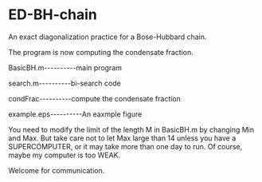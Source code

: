 # ED-BH-chain
An exact diagonalization practice for a Bose-Hubbard chain.

The program is now computing the condensate fraction.

BasicBH.m----------main program

search.m----------bi-search code

condFrac----------compute the condensate fraction

example.eps----------An eaxmple figure

You need to modify the limit of the length M in BasicBH.m by changing Min and Max. But take care not to let Max large than 14 unless you have a SUPERCOMPUTER, or it may take more than one day to run. Of course, maybe my computer is too WEAK.

Welcome for communication.
